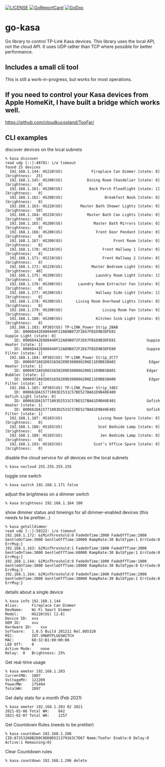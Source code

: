 [![LICENSE](https://img.shields.io/badge/license-BSD-green.svg)](LICENSE)
[![GoReportCard](https://goreportcard.com/badge/cloudkucooland/go-kasa)](https://goreportcard.com/report/cloudkucooland/go-kasa)
[![GoDoc](https://godoc.org/github.com/cloudkucooland/go-kasa?status.svg)](https://godoc.org/github.com/cloudkucooland/go-kasa)


# go-kasa
Go library to control TP-Link Kasa devices.
This library uses the local API, not the cloud API.
It uses UDP rather than TCP where possible for better performance.

## Includes a small cli tool
This is still a work-in-progress, but works for most operations.

## If you need to control your Kasa devices from Apple HomeKit, I have built a bridge which works well.
https://github.com/cloudkucooland/TooFar/

## CLI examples
discover devices on the local subnets
```
% kasa discover
read udp [::]:48781: i/o timeout
found 25 devices
  192.168.1.144: HS220(US)             Fireplace Can Dimmer [state: 0] [brightness:  25]
  192.168.1.145: HS200(US)           Dining Room Chandelier [state: 0] [brightness:   0]
  192.168.1.161: HS200(US)            Back Porch Floodlight [state: 1] [brightness:   0]
  192.168.1.162: HS200(US)                   Breakfast Nook [state: 0] [brightness:   0]
  192.168.1.163: HS220(US)        Master Bath Shower Lights [state: 0] [brightness:  50]
  192.168.1.164: HS220(US)           Master Bath Can Lights [state: 0] [brightness:  50]
  192.168.1.165: HS200(US)              Master Bath Mirrors [state: 0] [brightness:   0]
  192.168.1.166: HS200(US)               Front Door Pendant [state: 0] [brightness:   0]
  192.168.1.167: HS200(US)                       Front Room [state: 0] [brightness:   0]
  192.168.1.170: HS210(US)                  Front Hallway 1 [state: 0] [brightness:   0]
  192.168.1.171: HS210(US)                  Front Hallway 2 [state: 0] [brightness:   0]
  192.168.1.172: HS220(US)             Master Bedroom Light [state: 0] [brightness:  40]
  192.168.1.175: HS200(US)               Laundry Room Light [state: 1] [brightness:   0]
  192.168.1.176: HS200(US)       Laundry Room Extractor Fan [state: 0] [brightness:   0]
  192.168.1.177: HS200(US)               Hallway Side Light [state: 1] [brightness:   0]
  192.168.1.178: HS200(US)      Living Room Overhead Lights [state: 0] [brightness:   0]
  192.168.1.179: HS200(US)                  Living Room Fan [state: 0] [brightness:   0]
  192.168.1.180: HS200(US)               Kitchen Sink Light [state: 0] [brightness:   0]
  192.168.1.183: KP303(US) TP-LINK_Power Strip_2BAB
    ID: 8006D442E080440F22A89B072F2E67FB1D9B3DFE02               Guppie Light [state: 0]
    ID: 8006D442E080440F22A89B072F2E67FB1D9B3DFE01              Guppie Heater [state: 1]
    ID: 8006D442E080440F22A89B072F2E67FB1D9B3DFE00              Guppie Filter [state: 1]
  192.168.1.184: KP303(US) TP-LINK_Power Strip_2C77
    ID: 8006972A91D031658289D308866206E11D9B838A02               Edgar Heater [state: 1]
    ID: 8006972A91D031658289D308866206E11D9B838A01              Edgar Bubbler [state: 1]
    ID: 8006972A91D031658289D308866206E11D9B838A00               Edgar Filter [state: 1]
  192.168.1.185: KP303(US) TP-LINK_Power Strip_34EC
    ID: 800661DA15771003D2531C57BE527BA61D9B40E400               Gofish Light [state: 0]
    ID: 800661DA15771003D2531C57BE527BA61D9B40E401              Gofish Heater [state: 1]
    ID: 800661DA15771003D2531C57BE527BA61D9B40E402              Gofish Filter [state: 1]
  192.168.1.187: HS103(US)                Living Room Spare [state: 0] [brightness:   0]
  192.168.1.188: HS103(US)                Scot Bedside Lamp [state: 0] [brightness:   0]
  192.168.1.189: HS103(US)                 Jen Bedside Lamp [state: 0] [brightness:   0]
  192.168.1.193: HS103(US)              Scot’s Office Spare [state: 0] [brightness:   0]
```

disable the cloud service for all devices on the local subnets
```
% kasa nocloud 255.255.255.255
```

toggle one switch
```
% kasa switch 192.168.1.171 false
```

adjust the brightness on a dimmer switch
```
% kasa brightness 192.168.1.164 100
```

show dimmer status and timeings for all dimmer-enabled devices (this needs to be prettier...)
```
% kasa getalldimmer
read udp [::]:58322: i/o timeout
192.168.1.172: &{MinThreshold:0 FadeOnTime:2000 FadeOffTime:2000 GentleOnTime:3000 GentleOffTime:10000 RampRate:30 BulbType:1 ErrCode:0 ErrMsg:}
192.168.1.163: &{MinThreshold:1 FadeOnTime:1000 FadeOffTime:2000 GentleOnTime:3000 GentleOffTime:60000 RampRate:30 BulbType:1 ErrCode:0 ErrMsg:}
192.168.1.144: &{MinThreshold:9 FadeOnTime:1000 FadeOffTime:1000 GentleOnTime:3000 GentleOffTime:10000 RampRate:30 BulbType:0 ErrCode:0 ErrMsg:}
192.168.1.164: &{MinThreshold:0 FadeOnTime:1000 FadeOffTime:2000 GentleOnTime:3000 GentleOffTime:30000 RampRate:30 BulbType:1 ErrCode:0 ErrMsg:}
```

details about a single device
```
% kasa info 192.168.1.144
Alias:		Fireplace Can Dimmer
DevName:	Wi-Fi Smart Dimmer
Model:		HS220(US) [2.0]
Device ID:	xxx
OEM ID:		xxx
Hardware ID:	xxx
Software:	1.0.5 Build 201211 Rel.085320
MIC:		IOT.SMARTPLUGSWITCH
MAC:		60:32:B1:00:00:00
LED Off:	0
Active Mode:	none
Relay:	0	Brightness:	25%
```

Get real-time usage
```
% kasa emeter 192.168.1.203
CurrentMA:	1807
VoltageMV:	122209
PowerMW:	175494
TotalWH:	2097
```

Get daily stats for a month (Feb 2021)
```
% kasa emeter 192.168.1.203 02 2021
2021-02-06 Total WH:	842
2021-02-07 Total WH:	1257
```

Get Countdown Rules (needs to be prettier)
```
% kasa countdown 192.168.1.206
{ID:8725326BB2D0C0DD8D521379163C7D67 Name:TooFar Enable:0 Delay:0 Active:1 Remaining:0}
```

Clear Countdown rules
```
% kasa countdown 192.168.1.206 delete
```
